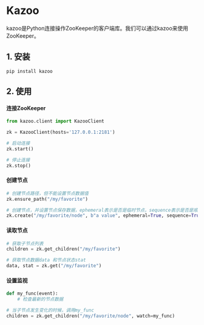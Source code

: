 # Kazoo

kazoo是Python连接操作ZooKeeper的客户端库。我们可以通过kazoo来使用ZooKeeper。

## 1. 安装

```shell
pip install kazoo
```

## 2. 使用

#### 连接ZooKeeper

```python
from kazoo.client import KazooClient

zk = KazooClient(hosts='127.0.0.1:2181')

# 启动连接
zk.start() 

# 停止连接
zk.stop()
```

#### 创建节点

```python
# 创建节点路径，但不能设置节点数据值
zk.ensure_path("/my/favorite")

# 创建节点，并设置节点保存数据，ephemeral表示是否是临时节点，sequence表示是否是顺序节点
zk.create("/my/favorite/node", b"a value", ephemeral=True, sequence=True)
```

#### 读取节点

```python
# 获取子节点列表
children = zk.get_children("/my/favorite")

# 获取节点数据data 和节点状态stat
data, stat = zk.get("/my/favorite")
```

#### 设置监视

```python
def my_func(event):
    # 检查最新的节点数据

# 当子节点发生变化的时候，调用my_func
children = zk.get_children("/my/favorite/node", watch=my_func)
```